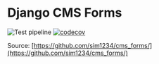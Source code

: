# Django CMS Forms

![Test pipeline](https://github.com/sim1234/cms_forms/workflows/Test%20pipeline/badge.svg)
[![codecov](https://codecov.io/gh/sim1234/cms_forms/branch/master/graph/badge.svg?token=SP8ZN53C11)](https://codecov.io/gh/sim1234/cms_forms)

Source: [https://github.com/sim1234/cms_forms/](https://github.com/sim1234/cms_forms/)
